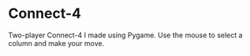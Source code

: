 # Connect-4

Two-player Connect-4 I made using Pygame. Use the mouse to select a column and make your move.

